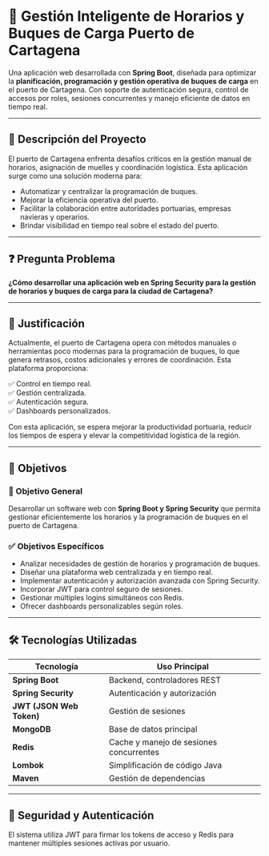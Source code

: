 # 🚢 Gestión Inteligente de Horarios y Buques de Carga Puerto de Cartagena

Una aplicación web desarrollada con **Spring Boot**, diseñada para optimizar la **planificación, programación y gestión operativa de buques de carga** en el puerto de Cartagena. Con soporte de autenticación segura, control de accesos por roles, sesiones concurrentes y manejo eficiente de datos en tiempo real.

---

## 📌 Descripción del Proyecto

El puerto de Cartagena enfrenta desafíos críticos en la gestión manual de horarios, asignación de muelles y coordinación logística. Esta aplicación surge como una solución moderna para:

- Automatizar y centralizar la programación de buques.
- Mejorar la eficiencia operativa del puerto.
- Facilitar la colaboración entre autoridades portuarias, empresas navieras y operarios.
- Brindar visibilidad en tiempo real sobre el estado del puerto.

---

## ❓ Pregunta Problema

**¿Cómo desarrollar una aplicación web en Spring Security para la gestión de horarios y buques de carga para la ciudad de Cartagena?**

---

## 📝 Justificación

Actualmente, el puerto de Cartagena opera con métodos manuales o herramientas poco modernas para la programación de buques, lo que genera retrasos, costos adicionales y errores de coordinación. Esta plataforma proporciona:

✅ Control en tiempo real.  
✅ Gestión centralizada.  
✅ Autenticación segura.  
✅ Dashboards personalizados.

Con esta aplicación, se espera mejorar la productividad portuaria, reducir los tiempos de espera y elevar la competitividad logística de la región.

---

## 🎯 Objetivos

### 🎯 Objetivo General

Desarrollar un software web con **Spring Boot y Spring Security** que permita gestionar eficientemente los horarios y la programación de buques en el puerto de Cartagena.

### ✅ Objetivos Específicos

- Analizar necesidades de gestión de horarios y programación de buques.
- Diseñar una plataforma web centralizada y en tiempo real.
- Implementar autenticación y autorización avanzada con Spring Security.
- Incorporar JWT para control seguro de sesiones.
- Gestionar múltiples logins simultáneos con Redis.
- Ofrecer dashboards personalizables según roles.

---

## 🛠️ Tecnologías Utilizadas

| Tecnología | Uso Principal |
|------------|----------------|
| **Spring Boot** | Backend, controladores REST |
| **Spring Security** | Autenticación y autorización |
| **JWT (JSON Web Token)** | Gestión de sesiones |
| **MongoDB** | Base de datos principal |
| **Redis** | Cache y manejo de sesiones concurrentes |
| **Lombok** | Simplificación de código Java |
| **Maven** | Gestión de dependencias |

---

## 🔐 Seguridad y Autenticación

El sistema utiliza JWT para firmar los tokens de acceso y Redis para mantener múltiples sesiones activas por usuario.

